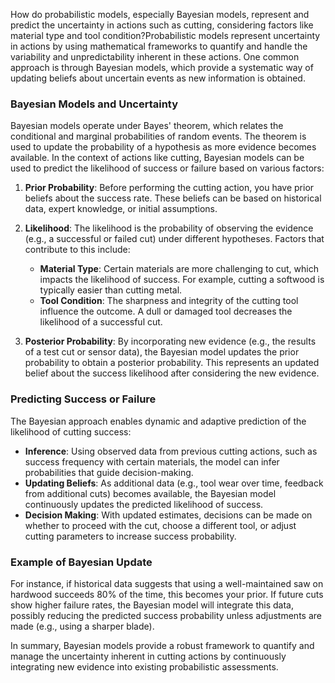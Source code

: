 How do probabilistic models, especially Bayesian models, represent and predict the uncertainty in actions such as cutting, considering factors like material type and tool condition?Probabilistic models represent uncertainty in actions by using mathematical frameworks to quantify and handle the variability and unpredictability inherent in these actions. One common approach is through Bayesian models, which provide a systematic way of updating beliefs about uncertain events as new information is obtained.

### Bayesian Models and Uncertainty

Bayesian models operate under Bayes' theorem, which relates the conditional and marginal probabilities of random events. The theorem is used to update the probability of a hypothesis as more evidence becomes available. In the context of actions like cutting, Bayesian models can be used to predict the likelihood of success or failure based on various factors:

1. **Prior Probability**: Before performing the cutting action, you have prior beliefs about the success rate. These beliefs can be based on historical data, expert knowledge, or initial assumptions.

2. **Likelihood**: The likelihood is the probability of observing the evidence (e.g., a successful or failed cut) under different hypotheses. Factors that contribute to this include:
   - **Material Type**: Certain materials are more challenging to cut, which impacts the likelihood of success. For example, cutting a softwood is typically easier than cutting metal.
   - **Tool Condition**: The sharpness and integrity of the cutting tool influence the outcome. A dull or damaged tool decreases the likelihood of a successful cut.

3. **Posterior Probability**: By incorporating new evidence (e.g., the results of a test cut or sensor data), the Bayesian model updates the prior probability to obtain a posterior probability. This represents an updated belief about the success likelihood after considering the new evidence.

### Predicting Success or Failure

The Bayesian approach enables dynamic and adaptive prediction of the likelihood of cutting success:
- **Inference**: Using observed data from previous cutting actions, such as success frequency with certain materials, the model can infer probabilities that guide decision-making.
- **Updating Beliefs**: As additional data (e.g., tool wear over time, feedback from additional cuts) becomes available, the Bayesian model continuously updates the predicted likelihood of success.
- **Decision Making**: With updated estimates, decisions can be made on whether to proceed with the cut, choose a different tool, or adjust cutting parameters to increase success probability.

### Example of Bayesian Update

For instance, if historical data suggests that using a well-maintained saw on hardwood succeeds 80% of the time, this becomes your prior. If future cuts show higher failure rates, the Bayesian model will integrate this data, possibly reducing the predicted success probability unless adjustments are made (e.g., using a sharper blade).

In summary, Bayesian models provide a robust framework to quantify and manage the uncertainty inherent in cutting actions by continuously integrating new evidence into existing probabilistic assessments.